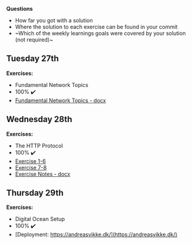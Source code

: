 **Questions**
- How far you got with a solution
- Where the solution to each exercise can be found in your commit
- ~Which of the weekly learnings goals were covered by your solution (not required)~

## Tuesday 27th

**Exercises:**
- Fundamental Network Topics
- 100% :heavy_check_mark:
- [Fundamental Network Topics - docx](https://github.com/AndreasVikke/Week2/tree/master/01-tuesday-exercises)

## Wednesday 28th

**Exercises:**
- The HTTP Protocol
- 100% :heavy_check_mark:
- [Exercise 1-6](https://github.com/AndreasVikke/Week2/tree/master/02-wednesday-exercises/HTTPProtocol)
- [Exercise 7-8](https://github.com/AndreasVikke/Week2/tree/master/02-wednesday-exercises/SessionCookies)
- [Exercise Notes - docx](https://github.com/AndreasVikke/Week2/tree/master/02-wednesday-exercises)

## Thursday 29th

**Exercises:**
- Digital Ocean Setup
- 100% :heavy_check_mark:
- [Deployment: https://andreasvikke.dk/](https://andreasvikke.dk/)
